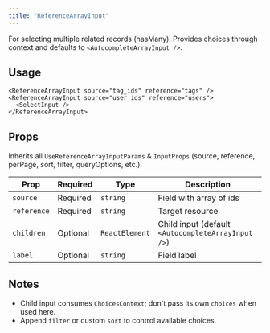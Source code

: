 ```yaml
---
title: "ReferenceArrayInput"
---
```


For selecting multiple related records (hasMany). Provides choices through context and defaults to `<AutocompleteArrayInput />`.

## Usage

```tsx
<ReferenceArrayInput source="tag_ids" reference="tags" />
<ReferenceArrayInput source="user_ids" reference="users">
  <SelectInput />
</ReferenceArrayInput>
```

## Props

Inherits all `UseReferenceArrayInputParams` & `InputProps` (source, reference, perPage, sort, filter, queryOptions, etc.).

| Prop | Required | Type | Description |
|------|----------|------|-------------|
| `source` | Required | `string` | Field with array of ids |
| `reference` | Required | `string` | Target resource |
| `children` | Optional | `ReactElement` | Child input (default `<AutocompleteArrayInput />`) |
| `label` | Optional | `string` | Field label |

## Notes

- Child input consumes `ChoicesContext`; don't pass its own `choices` when used here.
- Append `filter` or custom `sort` to control available choices.
